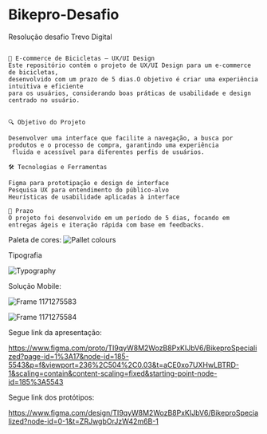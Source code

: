 # Bikepro-Desafio
Resolução desafio Trevo Digital
```

🚴 E-commerce de Bicicletas – UX/UI Design
Este repositório contém o projeto de UX/UI Design para um e-commerce de bicicletas,
desenvolvido com um prazo de 5 dias.O objetivo é criar uma experiência intuitiva e eficiente
para os usuários, considerando boas práticas de usabilidade e design centrado no usuário.


🔍 Objetivo do Projeto

Desenvolver uma interface que facilite a navegação, a busca por produtos e o processo de compra, garantindo uma experiência
 fluida e acessível para diferentes perfis de usuários.

🛠️ Tecnologias e Ferramentas

Figma para prototipação e design de interface
Pesquisa UX para entendimento do público-alvo
Heurísticas de usabilidade aplicadas à interface

📅 Prazo
O projeto foi desenvolvido em um período de 5 dias, focando em entregas ágeis e iteração rápida com base em feedbacks.

```
Paleta de cores:
![Pallet colours](https://github.com/user-attachments/assets/3724512a-6f6f-4ef1-8451-3a16c877f44c)

Tipografia

![Typography](https://github.com/user-attachments/assets/2dc676d9-9f75-414d-88e4-005462b4de22)

Solução Mobile:

![Frame 1171275583](https://github.com/user-attachments/assets/ec78cbd3-3f7a-40c5-8d20-12cd43a642f4)

![Frame 1171275584](https://github.com/user-attachments/assets/c3461c68-da01-4b59-ba4c-d3d881e9a4f5)


Segue link da apresentação:

https://www.figma.com/proto/TI9qyW8M2WozB8PxKIJbV6/BikeproSpecialized?page-id=1%3A17&node-id=185-5543&p=f&viewport=236%2C504%2C0.03&t=aCE0xo7UXHwLBTRD-1&scaling=contain&content-scaling=fixed&starting-point-node-id=185%3A5543

Segue link dos protótipos:

https://www.figma.com/design/TI9qyW8M2WozB8PxKIJbV6/BikeproSpecialized?node-id=0-1&t=ZRJwgbOrJzW42m6B-1
